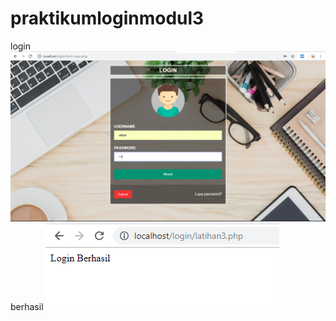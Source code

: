 # praktikumloginmodul3
login
![alt text](https://github.com/akbarpra/praktikumloginmodul3/blob/master/login.PNG)
berhasil
![alt text](https://github.com/akbarpra/praktikumloginmodul3/blob/master/berhasil.PNG)
